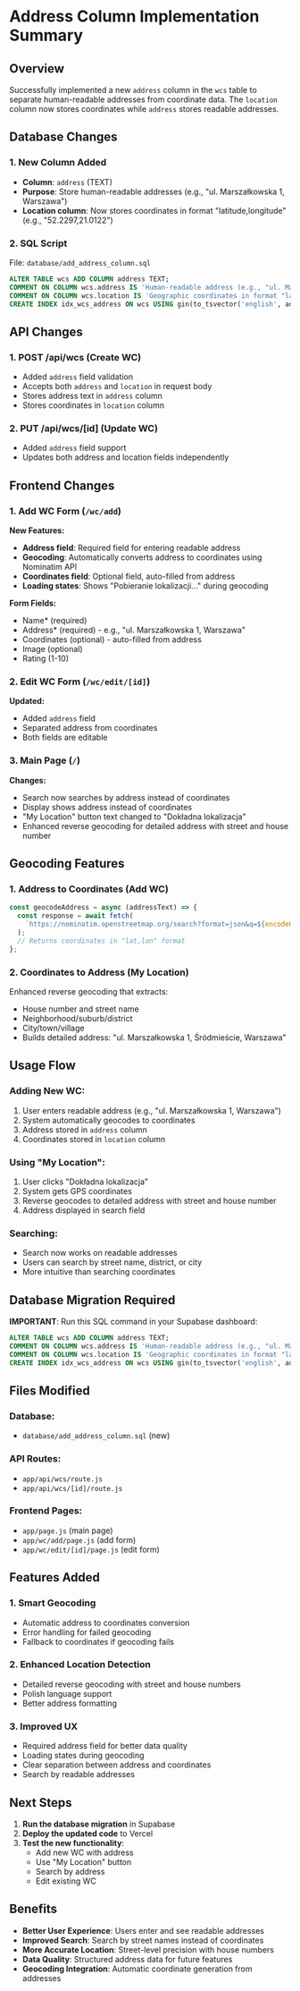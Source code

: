 # Address Column Implementation Summary

## Overview
Successfully implemented a new `address` column in the `wcs` table to separate human-readable addresses from coordinate data. The `location` column now stores coordinates while `address` stores readable addresses.

## Database Changes

### 1. New Column Added
- **Column**: `address` (TEXT)
- **Purpose**: Store human-readable addresses (e.g., "ul. Marszałkowska 1, Warszawa")
- **Location column**: Now stores coordinates in format "latitude,longitude" (e.g., "52.2297,21.0122")

### 2. SQL Script
File: `database/add_address_column.sql`
```sql
ALTER TABLE wcs ADD COLUMN address TEXT;
COMMENT ON COLUMN wcs.address IS 'Human-readable address (e.g., "ul. Marszałkowska 1, Warszawa")';
COMMENT ON COLUMN wcs.location IS 'Geographic coordinates in format "latitude,longitude" (e.g., "52.2297,21.0122")';
CREATE INDEX idx_wcs_address ON wcs USING gin(to_tsvector('english', address));
```

## API Changes

### 1. POST /api/wcs (Create WC)
- Added `address` field validation
- Accepts both `address` and `location` in request body
- Stores address text in `address` column
- Stores coordinates in `location` column

### 2. PUT /api/wcs/[id] (Update WC)
- Added `address` field support
- Updates both address and location fields independently

## Frontend Changes

### 1. Add WC Form (`/wc/add`)
**New Features:**
- **Address field**: Required field for entering readable address
- **Geocoding**: Automatically converts address to coordinates using Nominatim API
- **Coordinates field**: Optional field, auto-filled from address
- **Loading states**: Shows "Pobieranie lokalizacji..." during geocoding

**Form Fields:**
- Name* (required)
- Address* (required) - e.g., "ul. Marszałkowska 1, Warszawa"
- Coordinates (optional) - auto-filled from address
- Image (optional)
- Rating (1-10)

### 2. Edit WC Form (`/wc/edit/[id]`)
**Updated:**
- Added `address` field
- Separated address from coordinates
- Both fields are editable

### 3. Main Page (`/`)
**Changes:**
- Search now searches by address instead of coordinates
- Display shows address instead of coordinates
- "My Location" button text changed to "Dokładna lokalizacja"
- Enhanced reverse geocoding for detailed address with street and house number

## Geocoding Features

### 1. Address to Coordinates (Add WC)
```javascript
const geocodeAddress = async (addressText) => {
  const response = await fetch(
    `https://nominatim.openstreetmap.org/search?format=json&q=${encodeURIComponent(addressText)}&limit=1&addressdetails=1`
  );
  // Returns coordinates in "lat,lon" format
};
```

### 2. Coordinates to Address (My Location)
Enhanced reverse geocoding that extracts:
- House number and street name
- Neighborhood/suburb/district
- City/town/village
- Builds detailed address: "ul. Marszałkowska 1, Śródmieście, Warszawa"

## Usage Flow

### Adding New WC:
1. User enters readable address (e.g., "ul. Marszałkowska 1, Warszawa")
2. System automatically geocodes to coordinates
3. Address stored in `address` column
4. Coordinates stored in `location` column

### Using "My Location":
1. User clicks "Dokładna lokalizacja"
2. System gets GPS coordinates
3. Reverse geocodes to detailed address with street and house number
4. Address displayed in search field

### Searching:
- Search now works on readable addresses
- Users can search by street name, district, or city
- More intuitive than searching coordinates

## Database Migration Required

**IMPORTANT**: Run this SQL command in your Supabase dashboard:

```sql
ALTER TABLE wcs ADD COLUMN address TEXT;
COMMENT ON COLUMN wcs.address IS 'Human-readable address (e.g., "ul. Marszałkowska 1, Warszawa")';
COMMENT ON COLUMN wcs.location IS 'Geographic coordinates in format "latitude,longitude" (e.g., "52.2297,21.0122")';
CREATE INDEX idx_wcs_address ON wcs USING gin(to_tsvector('english', address));
```

## Files Modified

### Database:
- `database/add_address_column.sql` (new)

### API Routes:
- `app/api/wcs/route.js`
- `app/api/wcs/[id]/route.js`

### Frontend Pages:
- `app/page.js` (main page)
- `app/wc/add/page.js` (add form)
- `app/wc/edit/[id]/page.js` (edit form)

## Features Added

### 1. Smart Geocoding
- Automatic address to coordinates conversion
- Error handling for failed geocoding
- Fallback to coordinates if geocoding fails

### 2. Enhanced Location Detection
- Detailed reverse geocoding with street and house numbers
- Polish language support
- Better address formatting

### 3. Improved UX
- Required address field for better data quality
- Loading states during geocoding
- Clear separation between address and coordinates
- Search by readable addresses

## Next Steps

1. **Run the database migration** in Supabase
2. **Deploy the updated code** to Vercel
3. **Test the new functionality**:
   - Add new WC with address
   - Use "My Location" button
   - Search by address
   - Edit existing WC

## Benefits

- **Better User Experience**: Users enter and see readable addresses
- **Improved Search**: Search by street names instead of coordinates  
- **More Accurate Location**: Street-level precision with house numbers
- **Data Quality**: Structured address data for future features
- **Geocoding Integration**: Automatic coordinate generation from addresses